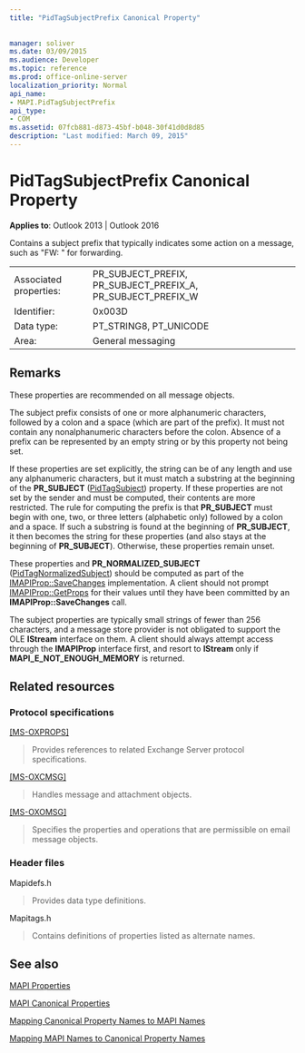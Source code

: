 ```yaml
---
title: "PidTagSubjectPrefix Canonical Property"
 
 
manager: soliver
ms.date: 03/09/2015
ms.audience: Developer
ms.topic: reference
ms.prod: office-online-server
localization_priority: Normal
api_name:
- MAPI.PidTagSubjectPrefix
api_type:
- COM
ms.assetid: 07fcb881-d873-45bf-b048-30f41d0d8d85
description: "Last modified: March 09, 2015"
---
```


# PidTagSubjectPrefix Canonical Property

  
  
**Applies to**: Outlook 2013 | Outlook 2016 
  
Contains a subject prefix that typically indicates some action on a message, such as "FW: " for forwarding. 
  
|||
|:-----|:-----|
|Associated properties:  <br/> |PR_SUBJECT_PREFIX, PR_SUBJECT_PREFIX_A, PR_SUBJECT_PREFIX_W  <br/> |
|Identifier:  <br/> |0x003D  <br/> |
|Data type:  <br/> |PT_STRING8, PT_UNICODE  <br/> |
|Area:  <br/> |General messaging  <br/> |
   
## Remarks

These properties are recommended on all message objects. 
  
The subject prefix consists of one or more alphanumeric characters, followed by a colon and a space (which are part of the prefix). It must not contain any nonalphanumeric characters before the colon. Absence of a prefix can be represented by an empty string or by this property not being set. 
  
If these properties are set explicitly, the string can be of any length and use any alphanumeric characters, but it must match a substring at the beginning of the **PR_SUBJECT** ([PidTagSubject](pidtagsubject-canonical-property.md)) property. If these properties are not set by the sender and must be computed, their contents are more restricted. The rule for computing the prefix is that **PR_SUBJECT** must begin with one, two, or three letters (alphabetic only) followed by a colon and a space. If such a substring is found at the beginning of **PR_SUBJECT**, it then becomes the string for these properties (and also stays at the beginning of **PR_SUBJECT**). Otherwise, these properties remain unset. 
  
These properties and **PR_NORMALIZED_SUBJECT** ([PidTagNormalizedSubject](pidtagnormalizedsubject-canonical-property.md)) should be computed as part of the [IMAPIProp::SaveChanges](imapiprop-savechanges.md) implementation. A client should not prompt [IMAPIProp::GetProps](imapiprop-getprops.md) for their values until they have been committed by an **IMAPIProp::SaveChanges** call. 
  
The subject properties are typically small strings of fewer than 256 characters, and a message store provider is not obligated to support the OLE **IStream** interface on them. A client should always attempt access through the **IMAPIProp** interface first, and resort to **IStream** only if **MAPI_E_NOT_ENOUGH_MEMORY** is returned. 
  
## Related resources

### Protocol specifications

[[MS-OXPROPS]](https://msdn.microsoft.com/library/f6ab1613-aefe-447d-a49c-18217230b148%28Office.15%29.aspx)
  
> Provides references to related Exchange Server protocol specifications.
    
[[MS-OXCMSG]](https://msdn.microsoft.com/library/7fd7ec40-deec-4c06-9493-1bc06b349682%28Office.15%29.aspx)
  
> Handles message and attachment objects.
    
[[MS-OXOMSG]](https://msdn.microsoft.com/library/daa9120f-f325-4afb-a738-28f91049ab3c%28Office.15%29.aspx)
  
> Specifies the properties and operations that are permissible on email message objects.
    
### Header files

Mapidefs.h
  
> Provides data type definitions.
    
Mapitags.h
  
> Contains definitions of properties listed as alternate names.
    
## See also



[MAPI Properties](mapi-properties.md)
  
[MAPI Canonical Properties](mapi-canonical-properties.md)
  
[Mapping Canonical Property Names to MAPI Names](mapping-canonical-property-names-to-mapi-names.md)
  
[Mapping MAPI Names to Canonical Property Names](mapping-mapi-names-to-canonical-property-names.md)

